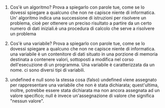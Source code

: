 1. Cos'è un algoritmo? Prova a spiegarlo con parole tue, come se lo dovessi spiegare a qualcuno che non ne capisce niente di informatica.
 Un' algoritmo indica una successione di istruzioni per risolvere un problema, cioè per ottenere un preciso risultato a partire da un certo numero di dati iniziali.è una procedura di calcolo che serve a risolvere un problema

2. Cos'è una variabile? Prova a spiegarlo con parole tue, come se lo dovessi spiegare a qualcuno che non ne capisce niente di informatica.
 una variabile è un contenitore di dati situato in una porzione di memoria destinata a contenere valori, sottoposti a modifica nel corso dell'esecuzione di un programma. Una variabile è caratterizzata da un nome. ci sono diversi tipi di variabili.

3. undefined e null sono la stessa cosa (falso)
undefined viene assegnato per rappresentare  una variabile che non è stata dichiarata; quest'ultima, inoltre, potrebbe essere stata dichiarata ma non ancora assegnata ad un valore specifico; null è invece un'assegnazione di valore che significa "nessun valore".